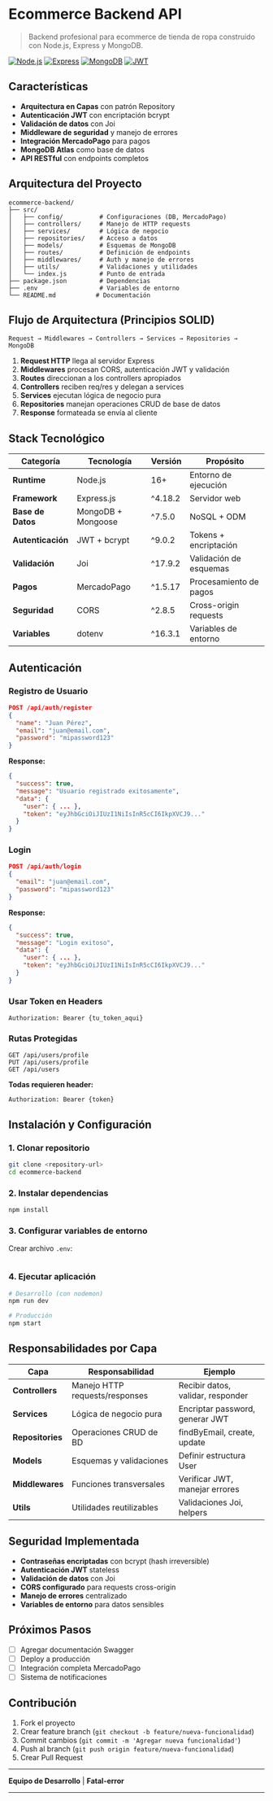 # Ecommerce Backend API

> Backend profesional para ecommerce de tienda de ropa construido con Node.js, Express y MongoDB.

[![Node.js](https://img.shields.io/badge/Node.js-16+-green.svg)](https://nodejs.org/)
[![Express](https://img.shields.io/badge/Express-4.18+-blue.svg)](https://expressjs.com/)
[![MongoDB](https://img.shields.io/badge/MongoDB-Atlas-green.svg)](https://www.mongodb.com/)
[![JWT](https://img.shields.io/badge/Auth-JWT-orange.svg)](https://jwt.io/)

## Características 

- **Arquitectura en Capas** con patrón Repository
- **Autenticación JWT** con encriptación bcrypt
- **Validación de datos** con Joi
- **Middleware de seguridad** y manejo de errores
- **Integración MercadoPago** para pagos
- **MongoDB Atlas** como base de datos
- **API RESTful** con endpoints completos

## Arquitectura del Proyecto

```
ecommerce-backend/
├── src/
│   ├── config/          # Configuraciones (DB, MercadoPago)
│   ├── controllers/     # Manejo de HTTP requests
│   ├── services/        # Lógica de negocio
│   ├── repositories/    # Acceso a datos
│   ├── models/          # Esquemas de MongoDB
│   ├── routes/          # Definición de endpoints
│   ├── middlewares/     # Auth y manejo de errores
│   ├── utils/           # Validaciones y utilidades
│   └── index.js         # Punto de entrada
├── package.json         # Dependencias
├── .env                 # Variables de entorno
└── README.md           # Documentación
```

## Flujo de Arquitectura (Principios SOLID)

```
Request → Middlewares → Controllers → Services → Repositories → MongoDB
```

1. **Request HTTP** llega al servidor Express
2. **Middlewares** procesan CORS, autenticación JWT y validación
3. **Routes** direccionan a los controllers apropiados
4. **Controllers** reciben req/res y delegan a services
5. **Services** ejecutan lógica de negocio pura
6. **Repositories** manejan operaciones CRUD de base de datos
7. **Response** formateada se envía al cliente

## Stack Tecnológico

| Categoría | Tecnología | Versión | Propósito |
|-----------|------------|---------|----------|
| **Runtime** | Node.js | 16+ | Entorno de ejecución |
| **Framework** | Express.js | ^4.18.2 | Servidor web |
| **Base de Datos** | MongoDB + Mongoose | ^7.5.0 | NoSQL + ODM |
| **Autenticación** | JWT + bcrypt | ^9.0.2 | Tokens + encriptación |
| **Validación** | Joi | ^17.9.2 | Validación de esquemas |
| **Pagos** | MercadoPago | ^1.5.17 | Procesamiento de pagos |
| **Seguridad** | CORS | ^2.8.5 | Cross-origin requests |
| **Variables** | dotenv | ^16.3.1 | Variables de entorno |



## Autenticación

### Registro de Usuario
```json
POST /api/auth/register
{
  "name": "Juan Pérez",
  "email": "juan@email.com",
  "password": "mipassword123"
}
```

**Response:**
```json
{
  "success": true,
  "message": "Usuario registrado exitosamente",
  "data": {
    "user": { ... },
    "token": "eyJhbGciOiJIUzI1NiIsInR5cCI6IkpXVCJ9..."
  }
}
```

### Login
```json
POST /api/auth/login
{
  "email": "juan@email.com",
  "password": "mipassword123"
}
```

**Response:**
```json
{
  "success": true,
  "message": "Login exitoso",
  "data": {
    "user": { ... },
    "token": "eyJhbGciOiJIUzI1NiIsInR5cCI6IkpXVCJ9..."
  }
}
```

### Usar Token en Headers
```http
Authorization: Bearer {tu_token_aqui}
```

### Rutas Protegidas
```http
GET /api/users/profile
PUT /api/users/profile
GET /api/users
```

**Todas requieren header:**
```http
Authorization: Bearer {token}
```

## Instalación y Configuración

### 1. Clonar repositorio
```bash
git clone <repository-url>
cd ecommerce-backend
```

### 2. Instalar dependencias
```bash
npm install
```

### 3. Configurar variables de entorno
Crear archivo `.env`:
```env
```

### 4. Ejecutar aplicación
```bash
# Desarrollo (con nodemon)
npm run dev

# Producción
npm start
```

## Responsabilidades por Capa

| **Capa** | **Responsabilidad** | **Ejemplo** |
|----------|--------------------|--------------|
| **Controllers** | Manejo HTTP requests/responses | Recibir datos, validar, responder |
| **Services** | Lógica de negocio pura | Encriptar password, generar JWT |
| **Repositories** | Operaciones CRUD de BD | findByEmail, create, update |
| **Models** | Esquemas y validaciones | Definir estructura User |
| **Middlewares** | Funciones transversales | Verificar JWT, manejar errores |
| **Utils** | Utilidades reutilizables | Validaciones Joi, helpers |

## Seguridad Implementada

- **Contraseñas encriptadas** con bcrypt (hash irreversible)
- **Autenticación JWT** stateless
- **Validación de datos** con Joi
- **CORS configurado** para requests cross-origin
- **Manejo de errores** centralizado
- **Variables de entorno** para datos sensibles


## Próximos Pasos

- [ ] Agregar documentación Swagger
- [ ] Deploy a producción
- [ ] Integración completa MercadoPago
- [ ] Sistema de notificaciones

## Contribución

1. Fork el proyecto
2. Crear feature branch (`git checkout -b feature/nueva-funcionalidad`)
3. Commit cambios (`git commit -m 'Agregar nueva funcionalidad'`)
4. Push al branch (`git push origin feature/nueva-funcionalidad`)
5. Crear Pull Request


---
**Equipo de Desarrollo** | **Fatal-error**

---
